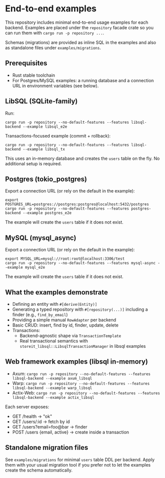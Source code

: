 # End-to-end examples

This repository includes minimal end-to-end usage examples for each backend. Examples are placed under the `repository` facade crate so you can run them with `cargo run -p repository ...`.

Schemas (migrations) are provided as inline SQL in the examples and also as standalone files under `examples/migrations`.

## Prerequisites
- Rust stable toolchain
- For Postgres/MySQL examples: a running database and a connection URL in environment variables (see below).

## LibSQL (SQLite-family)
Run:

```
cargo run -p repository --no-default-features --features libsql-backend --example libsql_e2e
```

Transactions-focused example (commit + rollback):

```
cargo run -p repository --no-default-features --features libsql-backend --example libsql_tx
```

This uses an in-memory database and creates the `users` table on the fly. No additional setup is required.

## Postgres (tokio_postgres)
Export a connection URL (or rely on the default in the example):

```
export POSTGRES_URL=postgres://postgres:postgres@localhost:5432/postgres
cargo run -p repository --no-default-features --features postgres-backend --example postgres_e2e
```

The example will create the `users` table if it does not exist.

## MySQL (mysql_async)
Export a connection URL (or rely on the default in the example):

```
export MYSQL_URL=mysql://root:root@localhost:3306/test
cargo run -p repository --no-default-features --features mysql-async --example mysql_e2e
```

The example will create the `users` table if it does not exist.

## What the examples demonstrate
- Defining an entity with `#[derive(Entity)]`
- Generating a typed repository with `#[repository(...)]` including a finder (e.g., `find_by_email`)
- Providing a simple manual `RowAdapter` per backend
- Basic CRUD: insert, find by id, finder, update, delete
- Transactions:
  - Backend-agnostic shape via `TransactionTemplate`
  - Real transactional semantics with `storeit_libsql::LibsqlTransactionManager` in libsql examples

## Web framework examples (libsql in-memory)
- Axum: `cargo run -p repository --no-default-features --features libsql-backend --example axum_libsql`
- Warp: `cargo run -p repository --no-default-features --features libsql-backend --example warp_libsql`
- Actix-Web: `cargo run -p repository --no-default-features --features libsql-backend --example actix_libsql`

Each server exposes:
- GET /health → "ok"
- GET /users/:id → fetch by id
- GET /users?email=foo@bar → finder
- POST /users {email, active} → create inside a transaction

## Standalone migration files
See `examples/migrations` for minimal `users` table DDL per backend. Apply them with your usual migration tool if you prefer not to let the examples create the schema automatically.

